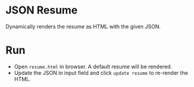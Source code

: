 # JSON Resume

Dynamically renders the resume as HTML with the given JSON.

# Run
- Open `resume.html` in browser. A default resume will be rendered.
- Update the JSON in input field and click `update resume` to re-render the HTML.  
